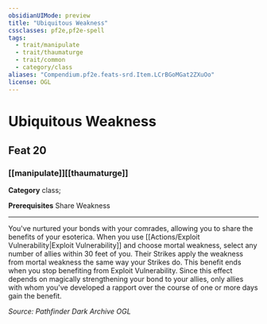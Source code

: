 ```yaml
---
obsidianUIMode: preview
title: "Ubiquitous Weakness"
cssclasses: pf2e,pf2e-spell
tags:
  - trait/manipulate
  - trait/thaumaturge
  - trait/common
  - category/class
aliases: "Compendium.pf2e.feats-srd.Item.LCrBGoMGat2ZXuOo"
license: OGL
---
```

# Ubiquitous Weakness
## Feat 20
### [[manipulate]][[thaumaturge]]

**Category** class; 



**Prerequisites** Share Weakness
* * *
You've nurtured your bonds with your comrades, allowing you to share the benefits of your esoterica. When you use [[Actions/Exploit Vulnerability|Exploit Vulnerability]] and choose mortal weakness, select any number of allies within 30 feet of you. Their Strikes apply the weakness from mortal weakness the same way your Strikes do. This benefit ends when you stop benefiting from Exploit Vulnerability. Since this effect depends on magically strengthening your bond to your allies, only allies with whom you've developed a rapport over the course of one or more days gain the benefit.

*Source: Pathfinder Dark Archive*
*OGL*